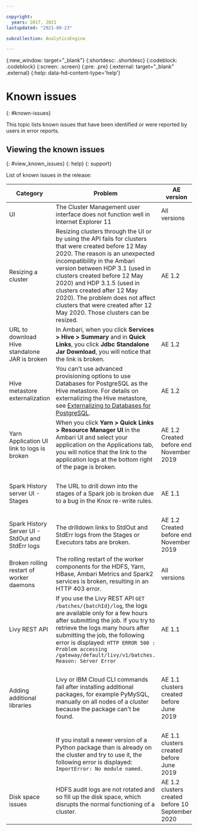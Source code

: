 ```yaml
---

copyright:
  years: 2017, 2021
lastupdated: "2021-08-23"

subcollection: AnalyticsEngine

---
```


<!-- Attribute definitions -->
{:new_window: target="_blank"}
{:shortdesc: .shortdesc}
{:codeblock: .codeblock}
{:screen: .screen}
{:pre: .pre}
{:external: target="_blank" .external}
{:help: data-hd-content-type='help'}

# Known issues
{: #known-issues}

This topic lists known issues that have been identified or were reported by users in error reports.

## Viewing the known issues
{: #view_known_issues}
{: help}
{: support}

List of known issues in the release:

| Category | Problem | AE version | Workaround |
|---------|---------|------------|------------|
| UI | The Cluster Management user interface does not function well in Internet Explorer 11 | All versions | The Management user interface functions well in Chrome, Safari and Firefox. Use these browsers to access the user interface. |
| Resizing a cluster | Resizing clusters through the UI or by using the API fails for clusters that were created before 12 May  2020. The reason is an unexpected incompatibility in the Ambari version between HDP 3.1 (used in clusters created before 12 May 2020) and HDP 3.1.5 (used in clusters created after 12 May 2020). The problem does not affect clusters that were created after 12 May 2020. Those clusters can be resized.| AE 1.2 | There is no workaround for existing clusters. You must create new clusters and resize them as required. |
| URL to download Hive standalone JAR is broken| In Ambari, when you click **Services > Hive > Summary** and in **Quick Links**, you click **Jdbc Standalone Jar Download**, you will notice that the link is broken.| AE 1.2 | Download the JAR from the [Hortonworks repository](http://repo.hortonworks.com/content/repositories/releases/org/apache/hive/hive-jdbc/). Select the driver version that corresponds to Hive version used on your IBM Analytics Engine cluster. |
| Hive metastore externalization | You can't use advanced provisioning options to use Databases for PostgreSQL as the Hive metastore. For details on externalizing the Hive metastore, see [Externalizing to Databases for PostgreSQL](/docs/AnalyticsEngine?topic=AnalyticsEngine-working-with-hive#externalizing-hive-metastore). | AE 1.2 | To  configure the cluster to use Databases for PostgreSQL as the Hive metastore, you can either use the Ambari UI or customize the cluster after it was created. See [Configuring a cluster to work with PostgreSQL](https://cloud.ibm.com/docs/AnalyticsEngine?topic=AnalyticsEngine-working-with-hive#configuring-a-cluster-to-work-with-postgresql). |
| Yarn Application UI link to logs is broken | When you click **Yarn >  Quick Links > Resource Manager UI** in the Ambari UI and select your application on the Applications tab, you will notice that the link to the application logs at the bottom right of the page is broken. | AE 1.2 <br/> Created before end November 2019 | SSH to the cluster and run `yarn logs --applicationId <appId>`|
| Spark History server UI - Stages | The URL to drill down into the stages of a Spark job is broken due to a bug in the Knox re-write rules. | AE 1.1 | Remove `amp%3B` from the stages URL. For example, replace the following broken re-write URL (the example uses the {{site.data.keyword.Bluemix_short}} hosting location `us-south`): `https://chs-xxx-yyy-mn001.us-south.ae.appdomain.cloud:8443/gateway/default/sparkhistory/history/application_xxxxxxxxxxx_yyyy/stages/stage?amp%3Battempt=0&id=2` by this workaround URL: `https://chs-yyy-yyyy-mn001.us-south.ae.appdomain.cloud:8443/gateway/default/sparkhistory/history/application_xxxxxxxxxx_yyyy/stages/stage?attempt=0&id=2` . |
|Spark History Server UI - StdOut and StdErr logs | The drilldown links to StdOut and StdErr logs from the Stages or Executors tabs  are broken. |AE 1.2 <br/> Created before end November 2019| SSH to the cluster and run `yarn logs --applicationId <appId>` |  
| Broken rolling restart of worker daemons | The rolling restart of the worker components for the HDFS, Yarn, HBase, Ambari Metrics and Spark2 services is broken, resulting in an HTTP 403 error. | All versions | For now, a workaround is to restart the respective service as a whole from service action menu by selecting `Restart All`.|
| Livy REST API | If you use the Livy REST API `GET /batches/{batchId}/log`, the logs are available only for a few hours after submitting the job. If you try to retrieve the logs many hours after submitting the job, the following error is displayed: `HTTP ERROR 500 : Problem accessing /gateway/default/livy/v1/batches. Reason: Server Error` | AE 1.1 | |
| Adding additional libraries | Livy or IBM Cloud CLI commands fail after installing additional packages, for example PyMySQL, manually on all nodes of a cluster because the package can't be found. | AE 1.1 clusters created before June 2019 | Navigate to **Ambari UI > Spark2 > Configs > Custom spark2-defaults > Add Property** and enter the following 2 lines: <br/> <br/> `spark.yarn.appMasterEnv.PYSPARK3_PYTHON=/home/common/conda/anaconda3/bin/python` <br/> <br/> `spark.yarn.appMasterEnv.PYSPARK_PYTHON=/home/common/conda/anaconda2/bin/python` <br/> <br/> Restart the Spark service when prompted. This command forces the use of Anaconda Python instead of System Python. |
|  | If you install a newer version of a Python package than is already on the cluster and try to use it, the following error is displayed: `ImportError: No module named.` | AE 1.1 clusters created before June 2019 |Force the path to take the latest version by entering the following in your Python script: <br/> For Anaconda3: `import sys; sys.path.insert(0, '/home/wce/clsadmin/pipAnaconda3Packages')` <br/> <br/> For Anaconda2: `import sys; sys.path.insert(0, '/home/wce/clsadmin/pipAnaconda2Packages')` |
| Disk space issues | HDFS audit logs are not rotated and so fill up the disk space, which disrupts the normal functioning of a cluster. | AE 1.2 clusters created before 10 September 2020 | Navigate to **Ambari UI > HDFS > Config > Advanced** and search in the filter for `hdfs-log4j`. At the bottom of the text box, add the following two lines that set the maximum log file size and the backup frequency to 30 days: <br/><br/>`log4j.appender.DRFAAUDIT.MaxFileSize={{hadoop_log_max_backup_size}}MB`<br/><br/>`log4j.appender.DRFAAUDIT.MaxBackupIndex={{hadoop_log_number_of_backup_files}}`|
